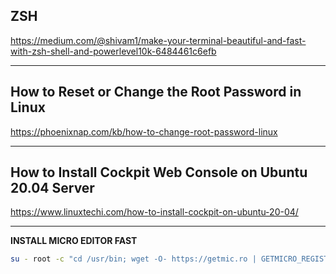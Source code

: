 ## ZSH
https://medium.com/@shivam1/make-your-terminal-beautiful-and-fast-with-zsh-shell-and-powerlevel10k-6484461c6efb
___

## **How to Reset or Change the Root Password in Linux**

https://phoenixnap.com/kb/how-to-change-root-password-linux

___
## **How to Install Cockpit Web Console on Ubuntu 20.04 Server**

https://www.linuxtechi.com/how-to-install-cockpit-on-ubuntu-20-04/

___

**INSTALL MICRO EDITOR FAST**
```bash
su - root -c "cd /usr/bin; wget -O- https://getmic.ro | GETMICRO_REGISTER=y sh"
```